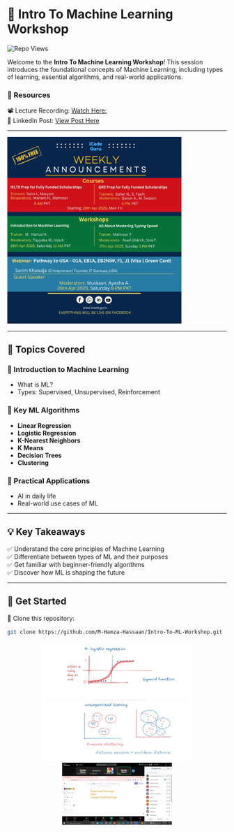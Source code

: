 # 🤖 Intro To Machine Learning Workshop  
![Repo Views](https://komarev.com/ghpvc/?username=M-Hamza-Hassaan&repo=Intro-To-ML-Workshop&color=blue&style=flat-square)

Welcome to the **Intro To Machine Learning Workshop**! This session introduces the foundational concepts of Machine Learning, including types of learning, essential algorithms, and real-world applications.

### 📂 Resources  

📽️ Lecture Recording: [Watch Here:](https://www.facebook.com/watch/?v=552272590850051)  
🔗 LinkedIn Post: [View Post Here](https://www.linkedin.com/posts/icode-guru_icodeguru-scholarshipprep-ielts-activity-7321521948482539522-X0Cy?utm_source=social_share_send&utm_medium=member_desktop_web&rcm=ACoAAD-_PRUBQXgWwEoyxOYJyjter0cg1fhPaVk)

---

<img src="https://github.com/M-Hamza-Hassaan/Intro-To-ML-Workshop/blob/main/Poster.jpg" alt="Workshop Poster" width="400">

---


## 📌 Topics Covered  

### 🔹 Introduction to Machine Learning  
- What is ML?  
- Types: Supervised, Unsupervised, Reinforcement  

### 🔹 Key ML Algorithms  
- **Linear Regression**  
- **Logistic Regression**  
- **K-Nearest Neighbors**  
- **K Means**  
- **Decision Trees**
- **Clustering**

### 🔹 Practical Applications  
- AI in daily life  
- Real-world use cases of ML  

---

## 💡 Key Takeaways  

✅ Understand the core principles of Machine Learning  
✅ Differentiate between types of ML and their purposes  
✅ Get familiar with beginner-friendly algorithms  
✅ Discover how ML is shaping the future  

---

## 🚀 Get Started  

🔹 Clone this repository:  
```sh
git clone https://github.com/M-Hamza-Hassaan/Intro-To-ML-Workshop.git
```


<div align="center"> <img src="https://github.com/M-Hamza-Hassaan/Intro-To-ML-Workshop/blob/main/3.JPG" width="70%" alt="Workshop Image 1""> 
  <img src="https://github.com/M-Hamza-Hassaan/Intro-To-ML-Workshop/blob/main/4.JPG" width="70%" alt="Workshop Image 2""> 
  <img src="https://github.com/M-Hamza-Hassaan/Intro-To-ML-Workshop/blob/main/image.png" width="50%" alt="Workshop Image 3"> </div>

